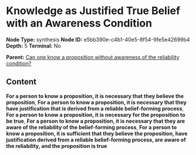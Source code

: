 # Knowledge as Justified True Belief with an Awareness Condition

**Node Type:** synthesis
**Node ID:** e5bb390e-c4b1-40e5-8f54-9fe5e42699b4
**Depth:** 5
**Terminal:** No

**Parent:** [Can one know a proposition without awareness of the reliability condition?](can-one-know-a-proposition-without-awareness-of-the-reliability-condition-antithesis-4b025cb9-a9c2-4b70-8cc6-7332a8cfce64.md)

## Content

**For a person to know a proposition, it is necessary that they believe the proposition**, **For a person to know a proposition, it is necessary that they have justification that is derived from a reliable belief-forming process**, **For a person to know a proposition, it is necessary for the proposition to be true**, **For a person to know a proposition, it is necessary that they are aware of the reliability of the belief-forming process**, **For a person to know a proposition, it is sufficient that they believe the proposition, have justification derived from a reliable belief-forming process, are aware of the reliability, and the proposition is true**
